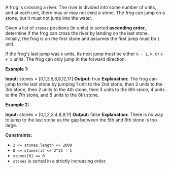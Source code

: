 
A frog is crossing a river. The river is divided into some number of units, and at each unit, there may or may not exist a stone. The frog can jump on a stone, but it must not jump into the water.

Given a list of  `stones` positions (in units) in sorted  **ascending order**, determine if the frog can cross the river by landing on the last stone. Initially, the frog is on the first stone and assumes the first jump must be  `1`  unit.

If the frog's last jump was  `k`  units, its next jump must be either  `k - 1`,  `k`, or  `k + 1`  units. The frog can only jump in the forward direction.

**Example 1:**

**Input:** stones = [0,1,3,5,6,8,12,17]
**Output:** true
**Explanation:** The frog can jump to the last stone by jumping 1 unit to the 2nd stone, then 2 units to the 3rd stone, then 2 units to the 4th stone, then 3 units to the 6th stone, 4 units to the 7th stone, and 5 units to the 8th stone.

**Example 2:**

**Input:** stones = [0,1,2,3,4,8,9,11]
**Output:** false
**Explanation:** There is no way to jump to the last stone as the gap between the 5th and 6th stone is too large.

**Constraints:**

-   `2 <= stones.length <= 2000`
-   `0 <= stones[i] <= 2^31 - 1`
-   `stones[0] == 0`
-   `stones` is sorted in a strictly increasing order.